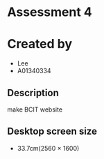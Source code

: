 # Assessment 4
# Created by
- Lee
- A01340334
## Description
make BCIT website
## Desktop screen size
- 33.7cm(2560 × 1600)
